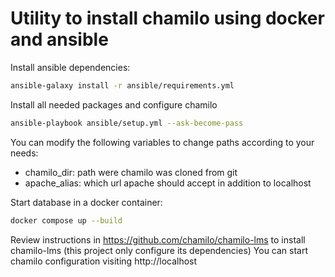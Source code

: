 # Utility to install chamilo using docker and ansible

Install ansible dependencies:

```bash
ansible-galaxy install -r ansible/requirements.yml
```

Install all needed packages and configure chamilo

```bash 
ansible-playbook ansible/setup.yml --ask-become-pass
```

You can modify the following variables to change paths according to your needs:
* chamilo_dir: path were chamilo was cloned from git
* apache_alias: which url apache should accept in addition to localhost

Start database in a docker container: 

```bash 
docker compose up --build
```

Review instructions in https://github.com/chamilo/chamilo-lms to install chamilo-lms (this project only configure
its dependencies)
You can start chamilo configuration visiting http://localhost